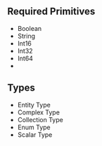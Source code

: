 
## Required Primitives
* Boolean
* String
* Int16
* Int32
* Int64
* 


## Types

- Entity Type
- Complex Type
- Collection Type
- Enum Type
- Scalar Type